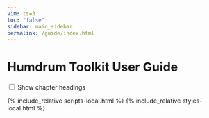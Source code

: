 ```yaml
---
vim: ts=3
toc: "false"
sidebar: main_sidebar
permalink: /guide/index.html
---
```


Humdrum Toolkit User Guide
============================

<div id="verbose">
<input id="chapter-headings" onclick="toggleHeadings();" type="checkbox"> Show chapter headings
</div>
<div id="index"></div>

<script>
var guide = {{ site.data.guide | jsonify }}

//////////////////////////////
//
// generateIndex -- print a list of the chapters on the webpage.
//

function generateIndex(data, selector) {
	var element = document.querySelector(selector);
	if (!element) {
		console.log("Error: cannot find target", selector);
		return;
	}
	var output = "";
	output += "<ul class='index'>";
	for (var i=0; i<data.length; i++) {
		output += "<li>";
		var counter = data[i].chapter;
		if (counter < 10) {
			counter = "0" + counter;
		}
		output += "<a href=ch" + counter + ">";
		output += "<span class='chapter-number'>";
		output += "Chapter ";
		output += data[i].chapter;
		output += ": ";
		output += "</span>";
		output += data[i].title;
		output += "</a>";
		output += "<div style='display:none;' ";
		output += "class='heading' data-chapter='ch" + counter + "'>";
		output += "</div>";
		output += "</li>";
	}
	output += "<ul class='index'>";
	element.innerHTML = output;
}

generateIndex(guide, "#index");

</script>

{% include_relative scripts-local.html %}
{% include_relative styles-local.html %}

